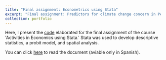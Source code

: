 ```yaml
---
title: "Final assignment: Econometrics using Stata"
excerpt: "Final assignment: Predictors for climate change concern in Peru. <br/><img src='/images/maps_m2.png' alt='isolated' width='500'>"
collection: portfolio
---
```


Here, I present the [code](https://github.com/luisquispem/actveco2) elaborated for the final assignment of the course 'Activities in Economics using Stata.' Stata was used to develop descriptive statistics, a probit model, and spatial analysis.

You can click [here](/files/trabajo_g10.pdf) to read the document (aviable only in Spanish).

